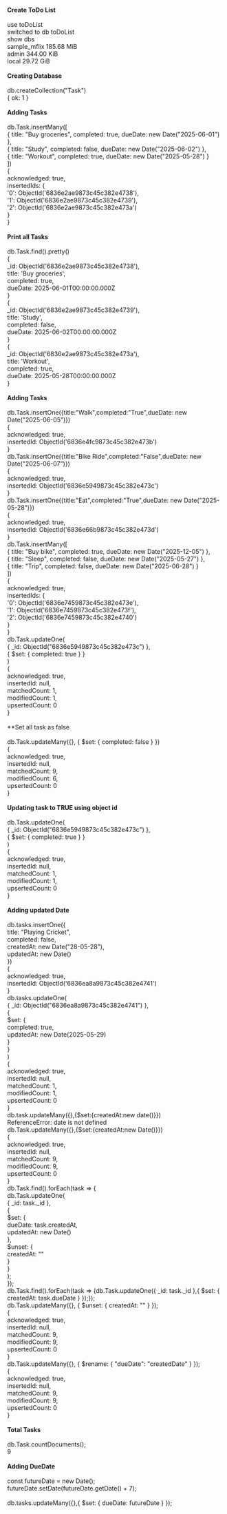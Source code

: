 **Create ToDo List**<br>
<br>
use toDoList<br>
switched to db toDoList<br>
show dbs<br>
sample_mflix  185.68 MiB<br>
admin         344.00 KiB<br>
local          29.72 GiB<br>
<br>
**Creating Database**<br>
<br>
db.createCollection("Task")<br>
{ ok: 1 }<br>
<br>
**Adding Tasks**<br>
<br>
db.Task.insertMany([<br>
  { title: "Buy groceries", completed: true, dueDate: new Date("2025-06-01") },<br>
  { title: "Study", completed: false, dueDate: new Date("2025-06-02") },<br>
  { title: "Workout", completed: true, dueDate: new Date("2025-05-28") }<br>
])<br>
{<br>
  acknowledged: true,<br>
  insertedIds: {<br>
    '0': ObjectId('6836e2ae9873c45c382e4738'),<br>
    '1': ObjectId('6836e2ae9873c45c382e4739'),<br>
    '2': ObjectId('6836e2ae9873c45c382e473a')<br>
  }<br>
}<br>
<br>
**Print all Tasks**<br>
<br>
db.Task.find().pretty()<br>
{<br>
  _id: ObjectId('6836e2ae9873c45c382e4738'),<br>
  title: 'Buy groceries',<br>
  completed: true,<br>
  dueDate: 2025-06-01T00:00:00.000Z<br>
}<br>
{<br>
  _id: ObjectId('6836e2ae9873c45c382e4739'),<br>
  title: 'Study',<br>
  completed: false,<br>
  dueDate: 2025-06-02T00:00:00.000Z<br>
}<br>
{<br>
  _id: ObjectId('6836e2ae9873c45c382e473a'),<br>
  title: 'Workout',<br>
  completed: true,<br>
  dueDate: 2025-05-28T00:00:00.000Z<br>
}<br>
<br>
**Adding Tasks**<br>
<br>
db.Task.insertOne({title:"Walk",completed:"True",dueDate: new Date("2025-06-05")})<br>
{<br>
  acknowledged: true,<br>
  insertedId: ObjectId('6836e4fc9873c45c382e473b')<br>
}<br>
db.Task.insertOne({title:"Bike Ride",completed:"False",dueDate: new Date("2025-06-07")})<br>
{<br>
  acknowledged: true,<br>
  insertedId: ObjectId('6836e5949873c45c382e473c')<br>
}<br>
db.Task.insertOne({title:"Eat",completed:"True",dueDate: new Date("2025-05-28")})<br>
{<br>
  acknowledged: true,<br>
  insertedId: ObjectId('6836e66b9873c45c382e473d')<br>
}<br>
db.Task.insertMany([<br>
  { title: "Buy bike", completed: true, dueDate: new Date("2025-12-05") },<br>
  { title: "Sleep", completed: false, dueDate: new Date("2025-05-27") },<br>
  { title: "Trip", completed: false, dueDate: new Date("2025-06-28") }<br>
])<br>
{<br>
  acknowledged: true,<br>
  insertedIds: {<br>
    '0': ObjectId('6836e7459873c45c382e473e'),<br>
    '1': ObjectId('6836e7459873c45c382e473f'),<br>
    '2': ObjectId('6836e7459873c45c382e4740')<br>
  }<br>
}<br>
db.Task.updateOne(<br>
  { _id: ObjectId("6836e5949873c45c382e473c") },<br>
  { $set: { completed: true } }<br>
)<br>
{<br>
  acknowledged: true,<br>
  insertedId: null,<br>
  matchedCount: 1,<br>
  modifiedCount: 1,<br>
  upsertedCount: 0<br>
}<br>
<br>
**Set all task as false<br>
<br>
db.Task.updateMany({}, { $set: { completed: false } })<br>
{<br>
  acknowledged: true,<br>
  insertedId: null,<br>
  matchedCount: 9,<br>
  modifiedCount: 6,<br>
  upsertedCount: 0<br>
}<br>
<br>
**Updating task to TRUE using object id**<br>
<br>
db.Task.updateOne(<br>
  { _id: ObjectId("6836e5949873c45c382e473c") },<br>
  { $set: { completed: true } }<br>
)<br>
{<br>
  acknowledged: true,<br>
  insertedId: null,<br>
  matchedCount: 1,<br>
  modifiedCount: 1,<br>
  upsertedCount: 0<br>
}<br>
<br>
**Adding updated Date**<br>
<br>
db.tasks.insertOne({<br>
  title: "Playing Cricket",<br>
  completed: false,<br>
  createdAt: new Date("28-05-28"),<br>
  updatedAt: new Date()<br>
})<br>
{<br>
  acknowledged: true,<br>
  insertedId: ObjectId('6836ea8a9873c45c382e4741')<br>
}<br>
db.tasks.updateOne(<br>
  { _id: ObjectId("6836ea8a9873c45c382e4741") },<br>
  {<br>
    $set: {<br>
      completed: true,<br>
      updatedAt: new Date(2025-05-29)<br>
    }<br>
  }<br>
)<br>
{<br>
  acknowledged: true,<br>
  insertedId: null,<br>
  matchedCount: 1,<br>
  modifiedCount: 1,<br>
  upsertedCount: 0<br>
}<br>
db.task.updateMany({},{$set:{createdAt:new date()}})<br>
ReferenceError: date is not defined<br>
db.Task.updateMany({},{$set:{createdAt:new Date()}})<br>
{<br>
  acknowledged: true,<br>
  insertedId: null,<br>
  matchedCount: 9,<br>
  modifiedCount: 9,<br>
  upsertedCount: 0<br>
}<br>
db.Task.find().forEach(task => {<br>
  db.Task.updateOne(<br>
    { _id: task._id },<br>
    {<br>
      $set: {<br>
        dueDate: task.createdAt,<br>
        updatedAt: new Date()<br>
      },<br>
      $unset: {<br>
        createdAt: ""<br>
      }<br>
    }<br>
  );<br>
});<br>
db.Task.find().forEach(task => {db.Task.updateOne({ _id: task._id },{ $set: { createdAt: task.dueDate } });});<br>
db.Task.updateMany({}, { $unset: { createdAt: "" } });<br>
{<br>
  acknowledged: true,<br>
  insertedId: null,<br>
  matchedCount: 9,<br>
  modifiedCount: 9,<br>
  upsertedCount: 0<br>
}<br>
db.Task.updateMany({}, { $rename: { "dueDate": "createdDate" } });<br>
{<br>
  acknowledged: true,<br>
  insertedId: null,<br>
  matchedCount: 9,<br>
  modifiedCount: 9,<br>
  upsertedCount: 0<br>
}<br>
<br>
**Total Tasks**<br>
<br>
db.Task.countDocuments();<br>
9<br>
<br>
**Adding DueDate**<br>
<br>
const futureDate = new Date();<br>
futureDate.setDate(futureDate.getDate() + 7);<br>
<br>
db.tasks.updateMany({},{ $set: { dueDate: futureDate } });<br>
